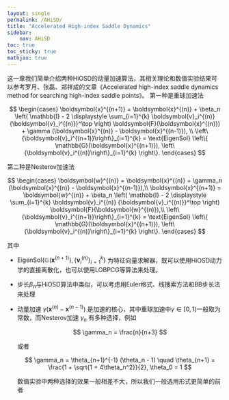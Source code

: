 ```yaml
---
layout: single
permalink: /AHiSD/
title: "Accelerated High-index Saddle Dynamics"
sidebar:
    nav: AHiSD
toc: true
toc_sticky: true
mathjax: true
---
```


这一章我们简单介绍两种HiOSD的动量加速算法，其相关理论和数值实验结果可以参考罗月、张磊、郑祥成的文章《Accelerated high-index saddle dynamics method for searching high-index saddle points》。
第一种是重球加速法 

$$
\begin{cases}
\boldsymbol{x}^{(n+1)} = \boldsymbol{x}^{(n)} + \beta_n \left( \mathbb{I} - 2 \displaystyle \sum_{i=1}^{k} \boldsymbol{v}_i^{(n)} {\boldsymbol{v}_i^{(n)}}^\top \right) \boldsymbol{F}(\boldsymbol{x}^{(n)}) + \gamma (\boldsymbol{x}^{(n)} - \boldsymbol{x}^{(n-1)}), \\
\left\{\boldsymbol{v}_i^{(n+1)}\right\}_{i=1}^{k} = \text{EigenSol} \left\{ \mathbb{G}(\boldsymbol{x}^{(n+1)}), \left\{\boldsymbol{v}_i^{(n)}\right\}_{i=1}^{k} \right\}.
\end{cases}
$$

第二种是Nesterov加速法 

$$
\begin{cases}
\boldsymbol{w}^{(n)} = \boldsymbol{x}^{(n)} + \gamma_n (\boldsymbol{x}^{(n)} - \boldsymbol{x}^{(n-1)}),\\
\boldsymbol{x}^{(n+1)} = \boldsymbol{w}^{(n)} + \beta_n \left( \mathbb{I} - 2 \displaystyle \sum_{i=1}^{k} \boldsymbol{v}_i^{(n)} {\boldsymbol{v}_i^{(n)}}^\top \right) \boldsymbol{F}(\boldsymbol{w}^{(n)}),\\
\left\{\boldsymbol{v}_i^{(n+1)}\right\}_{i=1}^{k} = \text{EigenSol} \left\{ \mathbb{G}(\boldsymbol{x}^{(n+1)}), \left\{\boldsymbol{v}_i^{(n)}\right\}_{i=1}^{k} \right\}.
\end{cases}
$$ 

其中

-   $\text{EigenSol} \left\{ \mathbb{G}(\boldsymbol{x}^{(n+1)}), \left\{\boldsymbol{v}_i^{(n)}\right\}_{i=1}^{k} \right\}$ 为特征向量求解器，既可以使用HiOSD动力学的直接离散化，也可以使用LOBPCG等算法来处理。

-   步长$\beta_n$与HiOSD算法中类似，可以考虑用Euler格式、线搜索方法和BB步长法来处理

-   动量加速 $\gamma (\boldsymbol{x}^{(n)} - \boldsymbol{x}^{(n-1)})$ 是加速的核心，其中重球加速中$\gamma\in[0,1)$一般取为常数，而Nesterov加速 $\gamma_n$ 有多种选择，例如
      
    $$
    \gamma_n = \frac{n}{n+3}
    $$
    
    或者
    
    $$
    \gamma_n = \theta_{n+1}^{-1} (\theta_n - 1) \quad \theta_{n+1} = \frac{1 + \sqrt{1 + 4\theta_n^2}}{2}, \theta_0 = 1
    $$
    
    数值实验中两种选择的效果一般相差不大，所以我们一般选用形式更简单的前者
